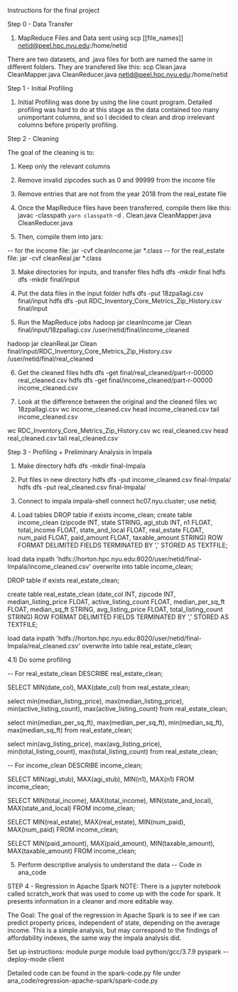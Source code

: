 Instructions for the final project

Step 0 - Data Transfer
1) MapReduce Files and Data sent using 
scp [[file_names]] netid@peel.hpc.nyu.edu:/home/netid 

There are two datasets, and .java files for both are named the same in different folders.
They are transfered like this:
scp Clean.java CleanMapper.java CleanReducer.java netid@peel.hpc.nyu.edu:/home/netid 

Step 1 - Initial Profiling
1) Initial Profiling was done by using the line count program. Detailed profiling was hard to do at this stage as the data contained too many unimportant columns, and so I decided to clean and drop irrelevant columns before properly profiling.

Step 2 - Cleaning

The goal of the cleaning is to:
1) Keep only the relevant columns
2) Remove invalid zipcodes such as 0 and 99999 from the income file
3) Remove entries that are not from the year 2018 from the real_estate file

1) Once the MapReduce files have been transferred, compile them like this:
javac -classpath `yarn classpath` -d . Clean.java CleanMapper.java CleanReducer.java

2) Then, compile them into jars:

-- for the income file: jar -cvf cleanIncome.jar \*.class 
-- for the real_estate file: jar -cvf cleanReal.jar \*.class

3) Make directories for inputs, and transfer files
hdfs dfs -mkdir final
hdfs dfs -mkdir final/input

4) Put the data files in the input folder
hdfs dfs -put 18zpallagi.csv final/input
hdfs dfs -put RDC_Inventory_Core_Metrics_Zip_History.csv final/input

5) Run the MapReduce jobs
hadoop jar cleanIncome.jar Clean final/input/18zpallagi.csv /user/netid/final/income_cleaned

hadoop jar cleanReal.jar Clean final/input/RDC_Inventory_Core_Metrics_Zip_History.csv /user/netid/final/real_cleaned

6) Get the cleaned files
hdfs dfs -get final/real_cleaned/part-r-00000 real_cleaned.csv
hdfs dfs -get final/income_cleaned/part-r-00000 income_cleaned.csv

7) Look at the difference between the original and the cleaned files
wc 18zpallagi.csv
wc income_cleaned.csv
head income_cleaned.csv
tail income_cleaned.csv

wc RDC_Inventory_Core_Metrics_Zip_History.csv
wc real_cleaned.csv
head real_cleaned.csv
tail real_cleaned.csv

Step 3 - Profiling + Preliminary Analysis in Impala
1) Make directory
hdfs dfs -mkdir final-Impala

2) Put files in new directory
hdfs dfs -put income_cleaned.csv final-Impala/
hdfs dfs -put real_cleaned.csv final-Impala/

3) Connect to impala
impala-shell
connect hc07.nyu.cluster;
use netid;

4) Load tables
DROP table if exists income_clean;
create table income_clean (zipcode INT, state STRING, agi_stub INT, n1 FLOAT, total_income FLOAT, state_and_local FLOAT, real_estate FLOAT, num_paid FLOAT, paid_amount FLOAT, taxable_amount STRING) ROW FORMAT DELIMITED FIELDS TERMINATED BY ',' STORED AS TEXTFILE;

load data inpath 'hdfs://horton.hpc.nyu.edu:8020/user/netid/final-Impala/income_cleaned.csv' overwrite into table income_clean; 

DROP table if exists real_estate_clean;

create table real_estate_clean (date_col INT, zipcode INT, median_listing_price FLOAT, active_listing_count FLOAT, median_per_sq_ft FLOAT, median_sq_ft STRING, avg_listing_price FLOAT, total_listing_count STRING) ROW FORMAT DELIMITED FIELDS TERMINATED BY ',' STORED AS TEXTFILE;

load data inpath 'hdfs://horton.hpc.nyu.edu:8020/user/netid/final-Impala/real_cleaned.csv' overwrite into table real_estate_clean; 

4.1) Do some profiling

-- For real_estate_clean
DESCRIBE real_estate_clean;

SELECT MIN(date_col), MAX(date_col) from real_estate_clean;

select min(median_listing_price), max(median_listing_price), min(active_listing_count), max(active_listing_count) from real_estate_clean;

select min(median_per_sq_ft), max(median_per_sq_ft), min(median_sq_ft), max(median_sq_ft) from real_estate_clean;

select min(avg_listing_price), max(avg_listing_price), min(total_listing_count), max(total_listing_count) from real_estate_clean;

-- For income_clean
DESCRIBE income_clean;

SELECT MIN(agi_stub), MAX(agi_stub), MIN(n1), MAX(n1) FROM income_clean;

SELECT MIN(total_income), MAX(total_income), MIN(state_and_local), MAX(state_and_local) FROM income_clean;

SELECT MIN(real_estate), MAX(real_estate), MIN(num_paid), MAX(num_paid) FROM income_clean;

SELECT MIN(paid_amount), MAX(paid_amount), MIN(taxable_amount), MAX(taxable_amount) FROM income_clean;

5) Perform descriptive analysis to understand the data
-- Code in ana_code

STEP 4 - Regression in Apache Spark
NOTE: There is a jupyter notebook called scratch_work that was used to come up with the code for spark. It presents information in a cleaner and more editable way.

The Goal: The goal of the regression in Apache Spark is to see if we can predict property prices, independent of state, depending on the average income. This is a simple analysis, but may correspond to the findings of affordability indexes, the same way the impala analysis did. 

Set up instructions:
module purge
module load python/gcc/3.7.9 
pyspark --deploy-mode client

Detailed code can be found in the spark-code.py file under ana_code/regression-apache-spark/spark-code.py 








